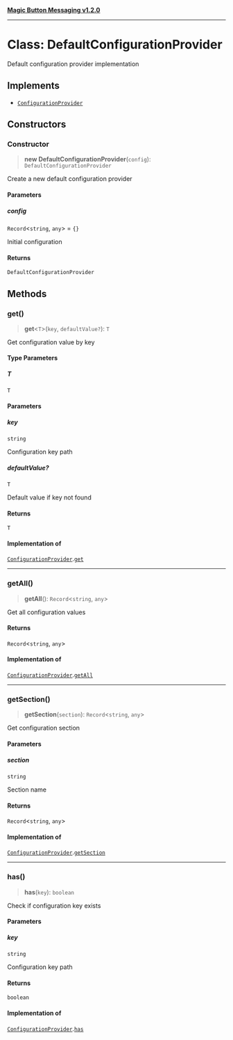 [**Magic Button Messaging v1.2.0**](../README.md)

***

# Class: DefaultConfigurationProvider

Default configuration provider implementation

## Implements

- [`ConfigurationProvider`](../interfaces/ConfigurationProvider.md)

## Constructors

### Constructor

> **new DefaultConfigurationProvider**(`config`): `DefaultConfigurationProvider`

Create a new default configuration provider

#### Parameters

##### config

`Record`\<`string`, `any`\> = `{}`

Initial configuration

#### Returns

`DefaultConfigurationProvider`

## Methods

### get()

> **get**\<`T`\>(`key`, `defaultValue?`): `T`

Get configuration value by key

#### Type Parameters

##### T

`T`

#### Parameters

##### key

`string`

Configuration key path

##### defaultValue?

`T`

Default value if key not found

#### Returns

`T`

#### Implementation of

[`ConfigurationProvider`](../interfaces/ConfigurationProvider.md).[`get`](../interfaces/ConfigurationProvider.md#get)

***

### getAll()

> **getAll**(): `Record`\<`string`, `any`\>

Get all configuration values

#### Returns

`Record`\<`string`, `any`\>

#### Implementation of

[`ConfigurationProvider`](../interfaces/ConfigurationProvider.md).[`getAll`](../interfaces/ConfigurationProvider.md#getall)

***

### getSection()

> **getSection**(`section`): `Record`\<`string`, `any`\>

Get configuration section

#### Parameters

##### section

`string`

Section name

#### Returns

`Record`\<`string`, `any`\>

#### Implementation of

[`ConfigurationProvider`](../interfaces/ConfigurationProvider.md).[`getSection`](../interfaces/ConfigurationProvider.md#getsection)

***

### has()

> **has**(`key`): `boolean`

Check if configuration key exists

#### Parameters

##### key

`string`

Configuration key path

#### Returns

`boolean`

#### Implementation of

[`ConfigurationProvider`](../interfaces/ConfigurationProvider.md).[`has`](../interfaces/ConfigurationProvider.md#has)
